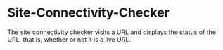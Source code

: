 # Site-Connectivity-Checker
The site connectivity checker visits a URL and displays the status of the URL, that is, whether or not it is a live URL.
